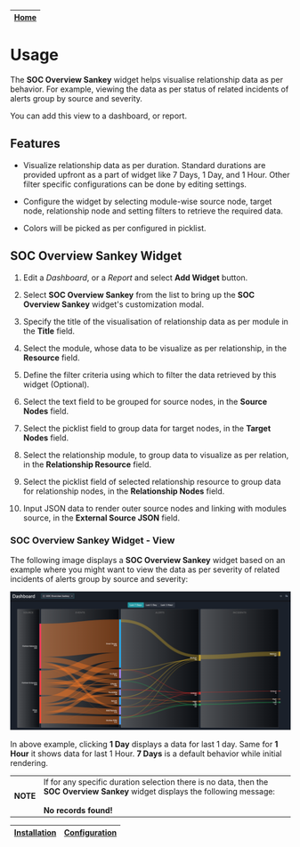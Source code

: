 | [Home](../README.md) |
| -------------------- |

# Usage

The **SOC Overview Sankey** widget helps visualise relationship data as per behavior. For example, viewing the data as per status of related incidents of alerts group by source and severity.

You can add this view to a dashboard, or report.

## Features

- Visualize relationship data as per duration. Standard durations are provided upfront as a part of widget like 7 Days, 1 Day, and 1 Hour. Other filter specific configurations can be done by editing settings. 

- Configure the widget by selecting module-wise source node, target node, relationship node and setting filters to retrieve the required data.

- Colors will be picked as per configured in picklist.

## SOC Overview Sankey Widget

1. Edit a *Dashboard*, or a *Report* and select **Add Widget** button.

2. Select **SOC Overview Sankey** from the list to bring up the **SOC Overview Sankey** widget's customization modal.

3. Specify the title of the visualisation of relationship data as per module in the **Title** field.

4. Select the module, whose data to be visualize as per relationship, in the **Resource** field.

5. Define the filter criteria using which to filter the data retrieved by this widget (Optional).

6. Select the text field to be grouped for source nodes, in the **Source Nodes** field.

7. Select the picklist field to group data for target nodes, in the **Target Nodes** field.

8. Select the relationship module, to group data to visualize as per relation, in the **Relationship Resource** field.

9. Select the picklist field of selected relationship resource to group data for relationship nodes, in the **Relationship Nodes** field.

10. Input JSON data to render outer source nodes and linking with modules source, in the **External Source JSON** field.

### SOC Overview Sankey Widget - View

The following image displays a **SOC Overview Sankey** widget based on an example where you might want to view the data as per severity of related incidents of alerts group by source and severity:

![Displaying the SOC Overview Sankey Chart on a Dashboard](./images/soc-overview-sankey.png)

In above example, clicking **1 Day** displays a data for last 1 day. Same for **1 Hour** it shows data for last 1 Hour. **7 Days** is a default behavior while initial rendering.

<table>
    <td><strong>NOTE</strong></td><td>If for any specific duration selection there is no data, then the <strong>SOC Overview Sankey</strong> widget displays the following message:<br><br>
    <strong>No records found!</strong></td>
</table>

| [Installation](./setup.md#installation) | [Configuration](./setup.md#configuration) |
| --------------------------------------- | ----------------------------------------- |